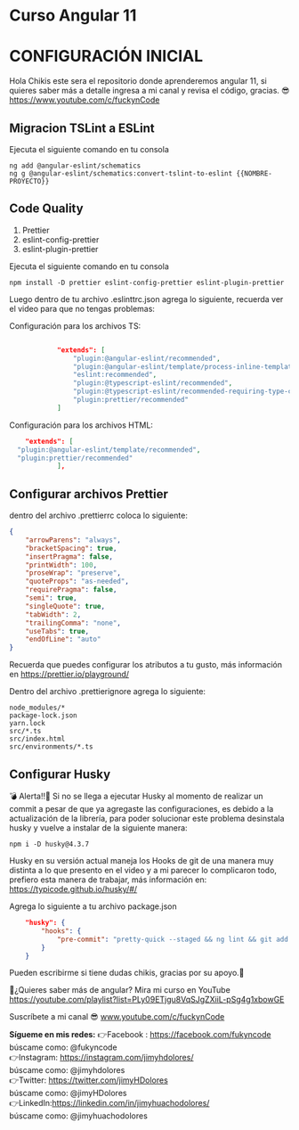 # Curso Angular 11

# CONFIGURACIÓN INICIAL

Hola Chikis este sera el repositorio donde aprenderemos angular 11, si quieres saber más a detalle ingresa a mi canal y revisa el código, gracias. 😎
https://www.youtube.com/c/fuckynCode

## Migracion TSLint a ESLint

Ejecuta el siguiente comando en tu consola

```
ng add @angular-eslint/schematics
ng g @angular-eslint/schematics:convert-tslint-to-eslint {{NOMBRE-PROYECTO}}
```

## Code Quality

1. Prettier
2. eslint-config-prettier
3. eslint-plugin-prettier

Ejecuta el siguiente comando en tu consola

```
npm install -D prettier eslint-config-prettier eslint-plugin-prettier
```

Luego dentro de tu archivo .eslinttrc.json agrega lo siguiente, recuerda ver el video para que no tengas problemas:

Configuración para los archivos TS:

```json

    		"extends": [
				"plugin:@angular-eslint/recommended",
				"plugin:@angular-eslint/template/process-inline-templates",
				"eslint:recommended",
				"plugin:@typescript-eslint/recommended",
				"plugin:@typescript-eslint/recommended-requiring-type-checking",
				"plugin:prettier/recommended"
			]
```

Configuración para los archivos HTML:

```json
	"extends": [
  "plugin:@angular-eslint/template/recommended", 
  "plugin:prettier/recommended"
			],
```

## Configurar archivos Prettier

dentro del archivo .prettierrc coloca lo siguiente:

```json
{
	"arrowParens": "always",
	"bracketSpacing": true,
	"insertPragma": false,
	"printWidth": 100,
	"proseWrap": "preserve",
	"quoteProps": "as-needed",
	"requirePragma": false,
	"semi": true,
	"singleQuote": true,
	"tabWidth": 2,
	"trailingComma": "none",
	"useTabs": true,
	"endOfLine": "auto"
}
```

Recuerda que puedes configurar los atributos a tu gusto, más información en https://prettier.io/playground/

Dentro del archivo .prettierignore agrega lo siguiente:

```
node_modules/*
package-lock.json
yarn.lock
src/*.ts
src/index.html
src/environments/*.ts
```

## Configurar Husky

💣 Alerta!!🚧
Si no se llega a ejecutar Husky al momento de realizar un commit a pesar de que ya agregaste las configuraciones, es debido a la actualización de la librería, para poder solucionar este problema desinstala husky y vuelve a instalar de la siguiente manera:

```
npm i -D husky@4.3.7
```

Husky en su versión actual maneja los Hooks de git de una manera muy distinta a lo que presento en el video y a mi parecer lo complicaron todo, prefiero esta manera de trabajar, más información en: https://typicode.github.io/husky/#/

Agrega lo siguiente a tu archivo package.json

```json
	"husky": {
		"hooks": {
			"pre-commit": "pretty-quick --staged && ng lint && git add ."
		}
	}
```

Pueden escribirme si tiene dudas chikis, gracias por su apoyo.🤗

🤔¿Quieres saber más de angular? Mira mi curso en YouTube
https://youtube.com/playlist?list=PLy09ETjgu8VqSJgZXiiL-pSg4g1xbowGE

Suscríbete a mi canal 😎
www.youtube.com/c/fuckynCode

**Sígueme en mis redes:**
👉Facebook : https://facebook.com/fukyncode  
búscame como: @fukyncode  
👉Instagram: https://instagram.com/jimyhdolores/  
búscame como:  @jimyhdolores  
👉Twitter: https://twitter.com/jimyHDolores  
búscame como: @jimyHDolores  
👉LinkedIn:https://linkedin.com/in/jimyhuachodolores/  
búscame como: @jimyhuachodolores  
